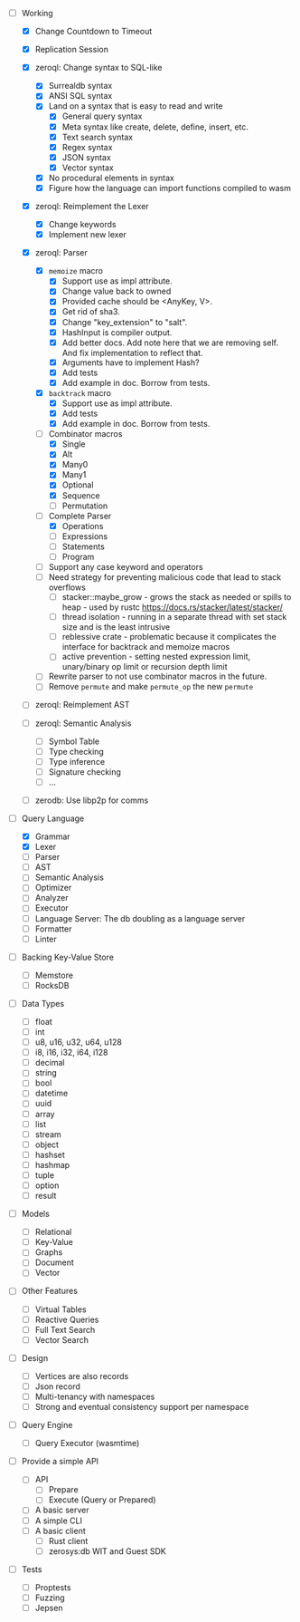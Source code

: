 - [ ] Working

  - [x] Change Countdown to Timeout
  - [x] Replication Session
  - [x] zeroql: Change syntax to SQL-like
    - [x] Surrealdb syntax
    - [x] ANSI SQL syntax
    - [x] Land on a syntax that is easy to read and write
      - [x] General query syntax
      - [x] Meta syntax like create, delete, define, insert, etc.
      - [x] Text search syntax
      - [x] Regex syntax
      - [x] JSON syntax
      - [x] Vector syntax
    - [x] No procedural elements in syntax
    - [x] Figure how the language can import functions compiled to wasm
  - [x] zeroql: Reimplement the Lexer
    - [x] Change keywords
    - [x] Implement new lexer
  - [x] zeroql: Parser

    - [x] `memoize` macro
      - [x] Support use as impl attribute.
      - [x] Change value back to owned
      - [x] Provided cache should be <AnyKey, V>.
      - [x] Get rid of sha3.
      - [x] Change "key_extension" to "salt".
      - [x] HashInput is compiler output.
      - [x] Add better docs. Add note here that we are removing self. And fix implementation to reflect that.
      - [x] Arguments have to implement Hash?
      - [x] Add tests
      - [x] Add example in doc. Borrow from tests.
    - [x] `backtrack` macro
      - [x] Support use as impl attribute.
      - [x] Add tests
      - [x] Add example in doc. Borrow from tests.
    - [ ] Combinator macros
      - [x] Single
      - [x] Alt
      - [x] Many0
      - [x] Many1
      - [x] Optional
      - [x] Sequence
      - [ ] Permutation
    - [ ] Complete Parser
      - [x] Operations
      - [ ] Expressions
      - [ ] Statements
      - [ ] Program
    - [ ] Support any case keyword and operators
    - [ ] Need strategy for preventing malicious code that lead to stack overflows
      - [ ] stacker::maybe_grow - grows the stack as needed or spills to heap - used by rustc https://docs.rs/stacker/latest/stacker/
      - [ ] thread isolation - running in a separate thread with set stack size and is the least intrusive
      - [ ] reblessive crate - problematic because it complicates the interface for backtrack and memoize macros
      - [ ] active prevention - setting nested expression limit, unary/binary op limit or recursion depth limit
    - [ ] Rewrite parser to not use combinator macros in the future.
    - [ ] Remove `permute` and make `permute_op` the new `permute`

  - [ ] zeroql: Reimplement AST
  - [ ] zeroql: Semantic Analysis
    - [ ] Symbol Table
    - [ ] Type checking
    - [ ] Type inference
    - [ ] Signature checking
    - [ ] ...
  - [ ] zerodb: Use libp2p for comms

- [ ] Query Language

  - [x] Grammar
  - [x] Lexer
  - [ ] Parser
  - [ ] AST
  - [ ] Semantic Analysis
  - [ ] Optimizer
  - [ ] Analyzer
  - [ ] Executor
  - [ ] Language Server: The db doubling as a language server
  - [ ] Formatter
  - [ ] Linter

- [ ] Backing Key-Value Store

  - [ ] Memstore
  - [ ] RocksDB

- [ ] Data Types

  - [ ] float
  - [ ] int
  - [ ] u8, u16, u32, u64, u128
  - [ ] i8, i16, i32, i64, i128
  - [ ] decimal
  - [ ] string
  - [ ] bool
  - [ ] datetime
  - [ ] uuid
  - [ ] array
  - [ ] list
  - [ ] stream
  - [ ] object
  - [ ] hashset
  - [ ] hashmap
  - [ ] tuple
  - [ ] option
  - [ ] result

- [ ] Models

  - [ ] Relational
  - [ ] Key-Value
  - [ ] Graphs
  - [ ] Document
  - [ ] Vector

- [ ] Other Features

  - [ ] Virtual Tables
  - [ ] Reactive Queries
  - [ ] Full Text Search
  - [ ] Vector Search

- [ ] Design

  - [ ] Vertices are also records
  - [ ] Json record
  - [ ] Multi-tenancy with namespaces
  - [ ] Strong and eventual consistency support per namespace

- [ ] Query Engine

  - [ ] Query Executor (wasmtime)

- [ ] Provide a simple API

  - [ ] API
    - [ ] Prepare
    - [ ] Execute (Query or Prepared)
  - [ ] A basic server
  - [ ] A simple CLI
  - [ ] A basic client
    - [ ] Rust client
    - [ ] zerosys:db WIT and Guest SDK

- [ ] Tests
  - [ ] Proptests
  - [ ] Fuzzing
  - [ ] Jepsen
